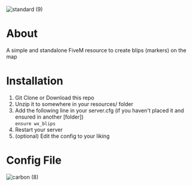 ![standard (9)](https://github.com/nwvh/wx_blips/assets/76164598/5a5abdd0-7038-4249-ae3b-48c89bd4f160)

# About
A simple and standalone FiveM resource to create blips (markers) on the map

# Installation
1. Git Clone or Download this repo
2. Unzip it to somewhere in your resources/ folder
3. Add the following line in your server.cfg (if you haven't placed it and ensured in another [folder]) <br>
`ensure wx_blips`
4. Restart your server
5. (optional) Edit the config to your liking

# Config File
![carbon (8)](https://github.com/nwvh/wx_blips/assets/76164598/dd01f5ff-4f41-4e6c-8b5a-9c35fbaa4c7b)
